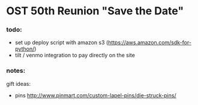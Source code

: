 # OST 50th Reunion "Save the Date"

### todo:

- set up deploy script with amazon s3 (https://aws.amazon.com/sdk-for-python/)
- tilt / venmo integration to pay directly on the site



### notes:

gift ideas:
- pins http://www.pinmart.com/custom-lapel-pins/die-struck-pins/